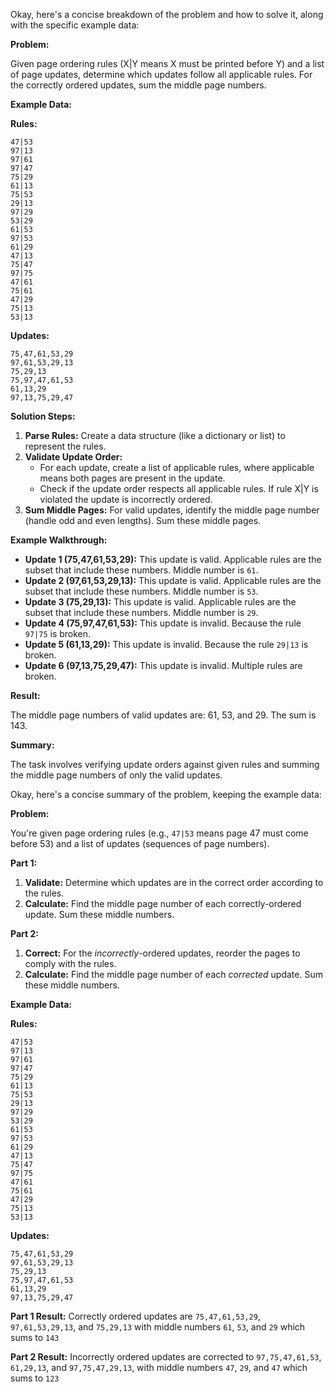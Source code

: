 Okay, here's a concise breakdown of the problem and how to solve it, along with the specific example data:

**Problem:**

Given page ordering rules (X|Y means X must be printed before Y) and a list of page updates, determine which updates follow all applicable rules. For the correctly ordered updates, sum the middle page numbers.

**Example Data:**

**Rules:**
```
47|53
97|13
97|61
97|47
75|29
61|13
75|53
29|13
97|29
53|29
61|53
97|53
61|29
47|13
75|47
97|75
47|61
75|61
47|29
75|13
53|13
```

**Updates:**
```
75,47,61,53,29
97,61,53,29,13
75,29,13
75,97,47,61,53
61,13,29
97,13,75,29,47
```

**Solution Steps:**

1. **Parse Rules:**  Create a data structure (like a dictionary or list) to represent the rules.
2. **Validate Update Order:**
    - For each update, create a list of applicable rules, where applicable means both pages are present in the update.
    - Check if the update order respects all applicable rules. If rule X|Y is violated the update is incorrectly ordered.
3. **Sum Middle Pages:** For valid updates, identify the middle page number (handle odd and even lengths). Sum these middle pages.

**Example Walkthrough:**

- **Update 1 (75,47,61,53,29):** This update is valid. Applicable rules are the subset that include these numbers. Middle number is `61`.
- **Update 2 (97,61,53,29,13):** This update is valid. Applicable rules are the subset that include these numbers. Middle number is `53`.
- **Update 3 (75,29,13):** This update is valid. Applicable rules are the subset that include these numbers. Middle number is `29`.
- **Update 4 (75,97,47,61,53):** This update is invalid.  Because the rule `97|75` is broken.
- **Update 5 (61,13,29):** This update is invalid. Because the rule `29|13` is broken.
- **Update 6 (97,13,75,29,47):** This update is invalid. Multiple rules are broken.

**Result:**

The middle page numbers of valid updates are: 61, 53, and 29. The sum is 143.

**Summary:**

The task involves verifying update orders against given rules and summing the middle page numbers of only the valid updates.

Okay, here's a concise summary of the problem, keeping the example data:

**Problem:**

You're given page ordering rules (e.g., `47|53` means page 47 must come before 53) and a list of updates (sequences of page numbers).

**Part 1:**

1.  **Validate:** Determine which updates are in the correct order according to the rules.
2.  **Calculate:**  Find the middle page number of each correctly-ordered update. Sum these middle numbers.

**Part 2:**

1.  **Correct:** For the *incorrectly*-ordered updates, reorder the pages to comply with the rules.
2.  **Calculate:** Find the middle page number of each *corrected* update. Sum these middle numbers.

**Example Data:**

**Rules:**
```
47|53
97|13
97|61
97|47
75|29
61|13
75|53
29|13
97|29
53|29
61|53
97|53
61|29
47|13
75|47
97|75
47|61
75|61
47|29
75|13
53|13
```

**Updates:**
```
75,47,61,53,29
97,61,53,29,13
75,29,13
75,97,47,61,53
61,13,29
97,13,75,29,47
```
**Part 1 Result:** Correctly ordered updates are `75,47,61,53,29`, `97,61,53,29,13`, and `75,29,13` with middle numbers `61`, `53`, and `29` which sums to `143`

**Part 2 Result:** Incorrectly ordered updates are corrected to `97,75,47,61,53`, `61,29,13`, and `97,75,47,29,13`, with middle numbers `47`, `29`, and `47` which sums to `123`

